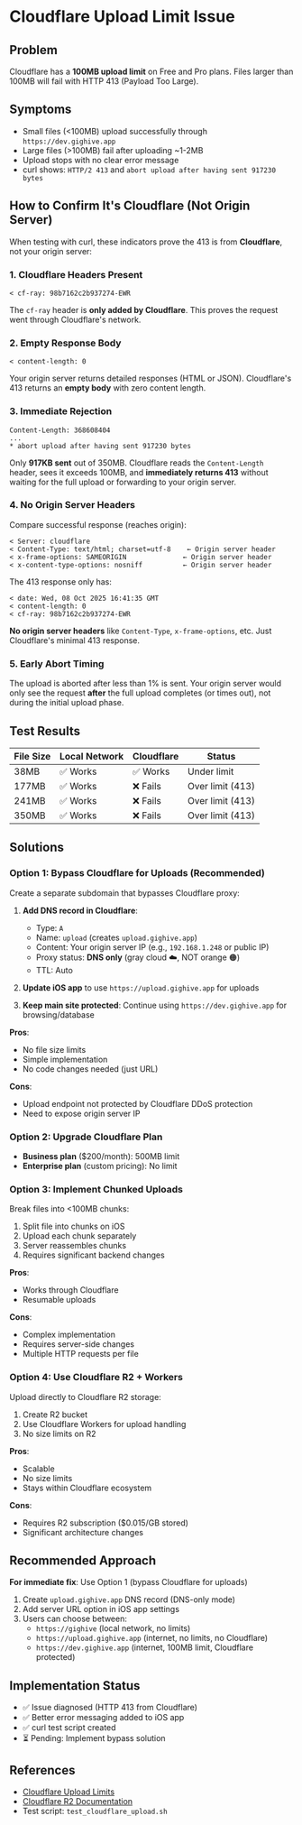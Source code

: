# Cloudflare Upload Limit Issue

## Problem

Cloudflare has a **100MB upload limit** on Free and Pro plans. Files larger than 100MB will fail with HTTP 413 (Payload Too Large).

## Symptoms

- Small files (<100MB) upload successfully through `https://dev.gighive.app`
- Large files (>100MB) fail after uploading ~1-2MB
- Upload stops with no clear error message
- curl shows: `HTTP/2 413` and `abort upload after having sent 917230 bytes`

## How to Confirm It's Cloudflare (Not Origin Server)

When testing with curl, these indicators prove the 413 is from **Cloudflare**, not your origin server:

### 1. **Cloudflare Headers Present**
```
< cf-ray: 98b7162c2b937274-EWR
```
The `cf-ray` header is **only added by Cloudflare**. This proves the request went through Cloudflare's network.

### 2. **Empty Response Body**
```
< content-length: 0
```
Your origin server returns detailed responses (HTML or JSON). Cloudflare's 413 returns an **empty body** with zero content length.

### 3. **Immediate Rejection**
```
Content-Length: 368608404
...
* abort upload after having sent 917230 bytes
```
Only **917KB sent** out of 350MB. Cloudflare reads the `Content-Length` header, sees it exceeds 100MB, and **immediately returns 413** without waiting for the full upload or forwarding to your origin server.

### 4. **No Origin Server Headers**
Compare successful response (reaches origin):
```
< Server: cloudflare
< Content-Type: text/html; charset=utf-8    ← Origin server header
< x-frame-options: SAMEORIGIN              ← Origin server header
< x-content-type-options: nosniff          ← Origin server header
```

The 413 response only has:
```
< date: Wed, 08 Oct 2025 16:41:35 GMT
< content-length: 0
< cf-ray: 98b7162c2b937274-EWR
```

**No origin server headers** like `Content-Type`, `x-frame-options`, etc. Just Cloudflare's minimal 413 response.

### 5. **Early Abort Timing**
The upload is aborted after less than 1% is sent. Your origin server would only see the request **after** the full upload completes (or times out), not during the initial upload phase.

## Test Results

| File Size | Local Network | Cloudflare | Status |
|-----------|---------------|------------|--------|
| 38MB      | ✅ Works      | ✅ Works   | Under limit |
| 177MB     | ✅ Works      | ❌ Fails   | Over limit (413) |
| 241MB     | ✅ Works      | ❌ Fails   | Over limit (413) |
| 350MB     | ✅ Works      | ❌ Fails   | Over limit (413) |

## Solutions

### Option 1: Bypass Cloudflare for Uploads (Recommended)

Create a separate subdomain that bypasses Cloudflare proxy:

1. **Add DNS record in Cloudflare**:
   - Type: `A`
   - Name: `upload` (creates `upload.gighive.app`)
   - Content: Your origin server IP (e.g., `192.168.1.248` or public IP)
   - Proxy status: **DNS only** (gray cloud ☁️, NOT orange 🟠)
   - TTL: Auto

2. **Update iOS app** to use `https://upload.gighive.app` for uploads

3. **Keep main site protected**: Continue using `https://dev.gighive.app` for browsing/database

**Pros**: 
- No file size limits
- Simple implementation
- No code changes needed (just URL)

**Cons**: 
- Upload endpoint not protected by Cloudflare DDoS protection
- Need to expose origin server IP

### Option 2: Upgrade Cloudflare Plan

- **Business plan** ($200/month): 500MB limit
- **Enterprise plan** (custom pricing): No limit

### Option 3: Implement Chunked Uploads

Break files into <100MB chunks:

1. Split file into chunks on iOS
2. Upload each chunk separately
3. Server reassembles chunks
4. Requires significant backend changes

**Pros**: 
- Works through Cloudflare
- Resumable uploads

**Cons**: 
- Complex implementation
- Requires server-side changes
- Multiple HTTP requests per file

### Option 4: Use Cloudflare R2 + Workers

Upload directly to Cloudflare R2 storage:

1. Create R2 bucket
2. Use Cloudflare Workers for upload handling
3. No size limits on R2

**Pros**: 
- Scalable
- No size limits
- Stays within Cloudflare ecosystem

**Cons**: 
- Requires R2 subscription ($0.015/GB stored)
- Significant architecture changes

## Recommended Approach

**For immediate fix**: Use Option 1 (bypass Cloudflare for uploads)

1. Create `upload.gighive.app` DNS record (DNS-only mode)
2. Add server URL option in iOS app settings
3. Users can choose between:
   - `https://gighive` (local network, no limits)
   - `https://upload.gighive.app` (internet, no limits, no Cloudflare)
   - `https://dev.gighive.app` (internet, 100MB limit, Cloudflare protected)

## Implementation Status

- ✅ Issue diagnosed (HTTP 413 from Cloudflare)
- ✅ Better error messaging added to iOS app
- ✅ curl test script created
- ⏳ Pending: Implement bypass solution

## References

- [Cloudflare Upload Limits](https://developers.cloudflare.com/fundamentals/reference/upload-limits/)
- [Cloudflare R2 Documentation](https://developers.cloudflare.com/r2/)
- Test script: `test_cloudflare_upload.sh`
